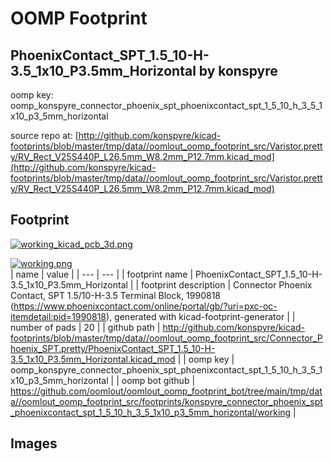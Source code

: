 # OOMP Footprint  
## PhoenixContact_SPT_1.5_10-H-3.5_1x10_P3.5mm_Horizontal  by konspyre  
  
oomp key: oomp_konspyre_connector_phoenix_spt_phoenixcontact_spt_1_5_10_h_3_5_1x10_p3_5mm_horizontal  
  
source repo at: [http://github.com/konspyre/kicad-footprints/blob/master/tmp/data//oomlout_oomp_footprint_src/Varistor.pretty/RV_Rect_V25S440P_L26.5mm_W8.2mm_P12.7mm.kicad_mod](http://github.com/konspyre/kicad-footprints/blob/master/tmp/data//oomlout_oomp_footprint_src/Varistor.pretty/RV_Rect_V25S440P_L26.5mm_W8.2mm_P12.7mm.kicad_mod)  
## Footprint  
  
[![working_kicad_pcb_3d.png](working_kicad_pcb_3d_600.png)](working_kicad_pcb_3d.png)  
  
[![working.png](working_600.png)](working.png)  
| name | value | 
| --- | --- | 
| footprint name | PhoenixContact_SPT_1.5_10-H-3.5_1x10_P3.5mm_Horizontal | 
| footprint description | Connector Phoenix Contact, SPT 1.5/10-H-3.5 Terminal Block, 1990818 (https://www.phoenixcontact.com/online/portal/gb/?uri=pxc-oc-itemdetail:pid=1990818), generated with kicad-footprint-generator | 
| number of pads | 20 | 
| github path | http://github.com/konspyre/kicad-footprints/blob/master/tmp/data//oomlout_oomp_footprint_src/Connector_Phoenix_SPT.pretty/PhoenixContact_SPT_1.5_10-H-3.5_1x10_P3.5mm_Horizontal.kicad_mod | 
| oomp key | oomp_konspyre_connector_phoenix_spt_phoenixcontact_spt_1_5_10_h_3_5_1x10_p3_5mm_horizontal | 
| oomp bot github | https://github.com/oomlout/oomlout_oomp_footprint_bot/tree/main/tmp/data//oomlout_oomp_footprint_src/footprints/konspyre_connector_phoenix_spt_phoenixcontact_spt_1_5_10_h_3_5_1x10_p3_5mm_horizontal/working | 
## Images  
